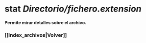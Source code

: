 # stat *Directorio/fichero.extension*
#### Permite mirar detalles sobre el archivo.

### [[Index_archivos|Volver]]